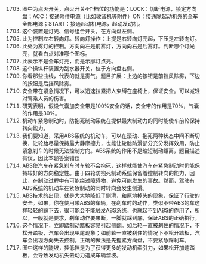 1703. 图中为点火开关，点火开关4个档位的功能是：LOCK：切断电源，锁定方向盘；ACC：接通附件电源（比如收音机等附件）ON：接通除起动机外的全车全部电源；START：接通起动机电源，起动发动机。
1708. 这个装置是灯光、信号组合开关，在方向盘左侧。
1709. 此为控制左右转向灯。转向灯操作：上提是右转向灯亮起，下压是左转向灯。
1710. 此处为雾灯的控制。方向向左是前雾灯，方向向右是后雾灯。判断哪个灯光亮，就看白点对准哪个图标。
1713. 此表示不是全车灯亮，而是示廓灯点亮。
1716. 这个操纵杆装置为刮水器开关，位于方向盘右侧。
1717. 你看那些曲线，代表的就是雾气。题目扩展：上边的按钮是前挡风除雾，下边的按钮是后挡风除雾。
1723. 安全带在紧急情况下，可以迅速拉紧把人束缚在座椅上，保证安全。可以减轻对驾乘人员的伤害。
1724. 研究表明，假设气囊加安全带是100%安全的话，安全带的作用是70%，气囊的作用是30%。
1727. 机动车紧急制动时，防抱死制动系统在提供最大制动力的同时能使车前轮保持转向能力。
1729. 我们要知道，采用ABS系统的机动车，可以在滚动、抱死两种状态中间不断切换，让轮胎尽量保持最大静摩擦力，也能让轮胎防滑部分充分发挥效用，防止紧急刹车的时候无法控制方向。ABS系统的作用不是缩短制动距离，题目描述有误，因此本题答案错误
1730. ABS使汽车在紧急刹车时车轮不会抱死，这样就能使汽车在紧急制动时仍能保持较好的方向稳定性。由于四轮防抱死制动系统保留着控制转向的能力，因此，在制动过程中有可能绕过障碍物，避免可能发生的事故。然而，驾驶有ABS系统的机动车在紧急制动的同时转向会发生侧滑。
1731. ABS技术的出现，就是大大地降低了侧滑，和原地掉头的现象，保证了行驶的安全。如果，你在使用带ABS的车辆，在刹车时的动作，类似不带ABS的车这样轻轻的踩下去，很可能会不能触发ABS系统，也就起不到ABS的作用了，所以，一般就是要求，刹车动作要果断，一脚就踩到底，保证ABS的正确执行。
1735. 这个情况下，立即踏制动踏板容易引起侧翻。如后轮一直被刹住的情况下，不松开踏板，汽车会出现甩尾现象；如前轮一直被刹住的情况下不松开踏板，汽车会出现方向失去控制。正确的做法是先握紧方向盘，不要紧急踩刹车。
1737. 图中这样的陡坡，挂低挡是为了获得更多的发动机牵引力，如果松开加速踏板，会导致发动机失去动力造成车辆溜坡。
